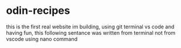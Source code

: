 # odin-recipes
this is the first real website im building, using git terminal vs code 
and having fun, this following sentance was written from terminal not from vscode using nano command 
